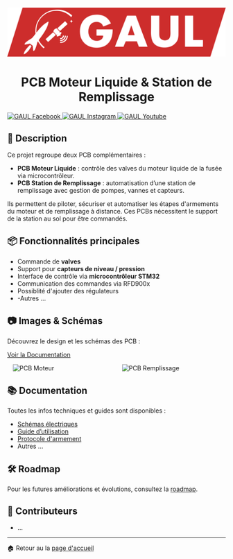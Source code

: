 [![MasterHead](Documentation/GAUL/logo-full.webp)](https://github.com/ton-org/PCB-Moteur-Liquide-Remplissage)

<h1 align="center">PCB Moteur Liquide & Station de Remplissage</h1>

<p align="left">
  <a href="https://www.facebook.com/gaul.ul" target="_blank">
    <img src="https://raw.githubusercontent.com/rahuldkjain/github-profile-readme-generator/master/src/images/icons/Social/facebook.svg" alt="GAUL Facebook" height="30" width="40" />
  </a>
  <a href="https://www.instagram.com/gaul.ul/" target="_blank">
    <img src="https://raw.githubusercontent.com/rahuldkjain/github-profile-readme-generator/master/src/images/icons/Social/instagram.svg" alt="GAUL Instagram" height="30" width="40" />
  </a>
  <a href="https://www.facebook.com/groupeaerospatialul/" target="_blank">
    <img src="https://raw.githubusercontent.com/rahuldkjain/github-profile-readme-generator/master/src/images/icons/Social/youtube.svg" alt="GAUL Youtube" height="30" width="40" />
  </a>
</p>

## 🌟 **Description**

Ce projet regroupe deux PCB complémentaires :  
- **PCB Moteur Liquide** : contrôle des valves du moteur liquide de la fusée via microcontrôleur.  
- **PCB Station de Remplissage** : automatisation d’une station de remplissage avec gestion de pompes, vannes et capteurs.  

Ils permettent de piloter, sécuriser et automatiser les étapes d'armements du moteur et de remplissage à distance. Ces PCBs nécessitent le support de la station au sol pour être commandés.

## 📦 **Fonctionnalités principales**

- Commande de **valves**
- Support pour **capteurs de niveau / pression**
- Interface de contrôle via **microcontrôleur STM32**
- Communication des commandes via RFD900x
- Possiblité d'ajouter des régulateurs
- -Autres ...

## 📷 **Images & Schémas**

Découvrez le design et les schémas des PCB :  

[Voir la Documentation](./Documentation/Showcase.md)

<div style="display: flex; justify-content: space-around;">
  <img src="./Documentation/PCB/pcb_moteur.png" alt="PCB Moteur" width="45%">
  <img src="./Documentation/PCB/pcb_remplissage.png" alt="PCB Remplissage" width="45%">
</div>

## 📚 **Documentation**

Toutes les infos techniques et guides sont disponibles :  

- [Schémas électriques](./Documentation/Schemas.md)  
- [Guide d’utilisation](./Documentation/Guide.md)
- [Protocole d'armement](./Documentation/Protocole_Armement.md)
- Autres ...  

## 🛠 **Roadmap**

Pour les futures améliorations et évolutions, consultez la [roadmap](./Documentation/Roadmap.md).

## 👥 **Contributeurs**

- ...

---

🏠 Retour au la [page d'accueil](https://github.com/GAULAvionique)
